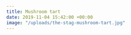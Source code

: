 ```yaml
---
title: Mushroom tart
date: 2019-11-04 15:42:00 +00:00
image: "/uploads/the-stag-mushroom-tart.jpg"
---
```

